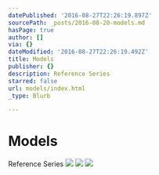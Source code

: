 ```yaml
---
datePublished: '2016-08-27T22:26:19.897Z'
sourcePath: _posts/2016-08-20-models.md
hasPage: true
author: []
via: {}
dateModified: '2016-08-27T22:26:19.492Z'
title: Models
publisher: {}
description: Reference Series
starred: false
url: models/index.html
_type: Blurb

---
```

# Models

Reference Series
![](https://the-grid-user-content.s3-us-west-2.amazonaws.com/41f7c00f-2264-45da-85d5-759c454f3f5d.jpg)
![](https://the-grid-user-content.s3-us-west-2.amazonaws.com/cf243e08-9455-4d45-8636-49c6bd55fa5c.jpg)
![](https://the-grid-user-content.s3-us-west-2.amazonaws.com/12b63c6a-d392-4019-a79e-587cae231c43.jpg)